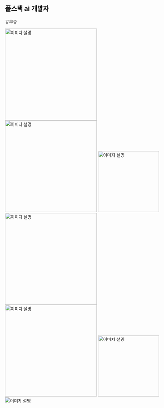 ## 풀스택 ai 개발자
공부중...
<div style="display:block; margin-left:auto; margin-right:auto">
<img src="https://img1.daumcdn.net/thumb/R1280x0/?scode=mtistory2&fname=https%3A%2F%2Fblog.kakaocdn.net%2Fdna%2FcSny4z%2FbtqLscBsylh%2FAAAAAAAAAAAAAAAAAAAAAAMCYiyEpbej2th4Xdq-8uG1tBORfSYdT7rA8mmaiWkV%2Fimg.jpg%3Fcredential%3DyqXZFxpELC7KVnFOS48ylbz2pIh7yKj8%26expires%3D1759244399%26allow_ip%3D%26allow_referer%3D%26signature%3D51wXeZX5aeVL7FwkBDIGEo2B%252Bko%253D" alt="이미지 설명" width="300"/>

<img src="https://img1.daumcdn.net/thumb/R1280x0/?scode=mtistory2&fname=https%3A%2F%2Fblog.kakaocdn.net%2Fdna%2FkxPp2%2FbtrYGu4m9IU%2FAAAAAAAAAAAAAAAAAAAAAOD4281wISVPOY2LuryfY96RTqJAPrDzq287KRVEsX5z%2Fimg.png%3Fcredential%3DyqXZFxpELC7KVnFOS48ylbz2pIh7yKj8%26expires%3D1759244399%26allow_ip%3D%26allow_referer%3D%26signature%3DRk%252B5XfZ9hizcsnCxvEbEgq%252BOCdQ%253D" alt="이미지 설명" width="300"/>

<img src="https://upload.wikimedia.org/wikipedia/commons/thumb/c/c3/Python-logo-notext.svg/110px-Python-logo-notext.svg.png" alt="이미지 설명" width="200" height="200"/>
<img src="https://velog.velcdn.com/images/sungjin0757/post/e2b66d7f-1ff2-4106-b365-18aa5459711c/jpa.png" alt="이미지 설명" width="300"/>
<img src="https://wowtale.net/wp-content/uploads/2024/10/openAI-logo-800x555.jpeg" alt="이미지 설명" width="300"/>
<img src="https://i.namu.wiki/i/ZLS1mIJ_bk5UDVFFEM8JejHrpsu2KCMIW_keQ4vKXYgYtUfIlxd2Z31VETd-WOEnstD1UlVMFPe6pcQrpjhMdh3xU7uammrnewVRI7GV5vyCPYOdb59D9_dXojayZyFqpnZDS0EDb96tUbgZQcJIdg.svg" alt="이미지 설명" width="200"/>
<img src="https://velog.velcdn.com/images/kwon0koang/post/b4920057-5f92-4f69-8551-72e19033263a/image.png" alt="이미지 설명" style="display:block; margin-left:auto; margin-right:auto"/>

</div>

